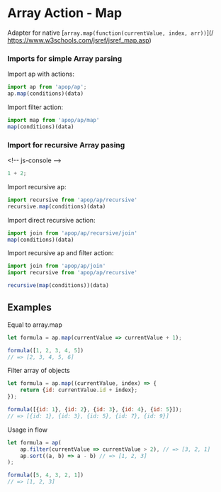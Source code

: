 # Array Action - Map

Adapter for native [`array.map(function(currentValue, index, arr))`](/ https://www.w3schools.com/jsref/jsref_map.asp)

### Imports for simple Array parsing

Import ap with actions:

```js
import ap from 'apop/ap';
ap.map(conditions)(data)
```

Import filter action:

```js
import map from 'apop/ap/map'
map(conditions)(data)
```

### Import for recursive Array pasing

&lt;!-- js-console --&gt;

```js
1 + 2;
```

Import recursive ap:

```js
import recursive from 'apop/ap/recursive'
recursive.map(conditions)(data)
```

Import direct recursive action:

```js
import join from 'apop/ap/recursive/join'
map(conditions)(data)
```

Import recursive ap and filter action:

```js
import join from 'apop/ap/join'
import recursive from 'apop/ap/recursive'

recursive(map(conditions))(data)
```

## Examples

Equal to array.map

```js
let formula = ap.map(currentValue => currentValue + 1);

formula([1, 2, 3, 4, 5])
// => [2, 3, 4, 5, 6]
```

Filter array of objects

```js
let formula = ap.map((currentValue, index) => {
    return {id: currentValue.id + index};
});

formula([{id: 1}, {id: 2}, {id: 3}, {id: 4}, {id: 5}]);
// => [{id: 1}, {id: 3}, {id: 5}, {id: 7}, {id: 9}]
```

Usage in flow

```js
let formula = ap(
    ap.filter(currentValue => currentValue > 2), // => [3, 2, 1]
    ap.sort((a, b) => a - b) // => [1, 2, 3]
);

formula([5, 4, 3, 2, 1])
// => [1, 2, 3]
```



